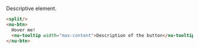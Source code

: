 Descriptive element.

```html
<split/>
<nu-btn>
  Hover me!
  <nu-tooltip width="max-content">Description of the button</nu-tooltip>
</nu-btn>
```
